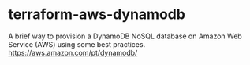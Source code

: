 # terraform-aws-dynamodb
A brief way to provision a DynamoDB NoSQL database on Amazon Web Service (AWS) using some best practices. https://aws.amazon.com/pt/dynamodb/
